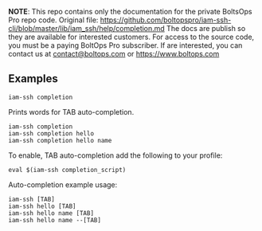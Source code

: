 <!-- note marker start -->
**NOTE**: This repo contains only the documentation for the private BoltsOps Pro repo code.
Original file: https://github.com/boltopspro/iam-ssh-cli/blob/master/lib/iam_ssh/help/completion.md
The docs are publish so they are available for interested customers.
For access to the source code, you must be a paying BoltOps Pro subscriber.
If are interested, you can contact us at contact@boltops.com or https://www.boltops.com

<!-- note marker end -->

## Examples

    iam-ssh completion

Prints words for TAB auto-completion.

    iam-ssh completion
    iam-ssh completion hello
    iam-ssh completion hello name

To enable, TAB auto-completion add the following to your profile:

    eval $(iam-ssh completion_script)

Auto-completion example usage:

    iam-ssh [TAB]
    iam-ssh hello [TAB]
    iam-ssh hello name [TAB]
    iam-ssh hello name --[TAB]
